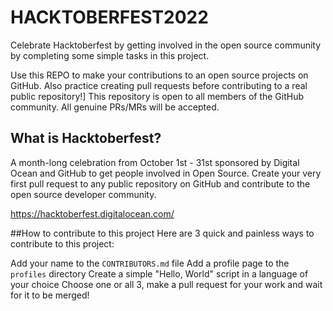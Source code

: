 # HACKTOBERFEST2022
Celebrate Hacktoberfest by getting involved in the open source community by completing some simple tasks in this project.

Use this REPO to make your contributions to an open source projects on GitHub. Also practice creating pull requests before contributing to a real public repository!]
This repository is open to all members of the GitHub community.
All genuine PRs/MRs will be accepted.

## What is Hacktoberfest?
A month-long celebration from October 1st - 31st sponsored by Digital Ocean and GitHub to get people involved in Open Source. Create your very first pull request to any public repository on GitHub and contribute to the open source developer community.

https://hacktoberfest.digitalocean.com/

##How to contribute to this project
Here are 3 quick and painless ways to contribute to this project:

Add your name to the `CONTRIBUTORS.md` file
Add a profile page to the `profiles` directory
Create a simple "Hello, World" script in a language of your choice
Choose one or all 3, make a pull request for your work and wait for it to be merged!
